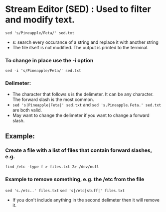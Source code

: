 # Stream Editor (SED) : Used to filter and modify text.

`sed 's/Pineapple/Feta/' sed.txt`
- s: search every occurance of a string and replace it with another string
- The file itself is not modified. The output is printed to the terminal.

### To change in place use the -i option
`sed -i 's/Pineapple/Feta/' sed.txt`

### Delimeter:
- The character that follows s is the delimeter. It can be any character. The forward slash is the most common.
- `sed 's|Pineapple|Feta|' sed.txt` and `sed 's.Pineapple.Feta.' sed.txt` are both valid.
- May want to change the delimeter if you want to change a forward slash.

## Example:
### Create a file with a list of files that contain forward slashes, e.g.
`find /etc -type f > files.txt 2> /dev/null`

### Example to remove something, e.g. the /etc from the file
`sed 's./etc..' files.txt`
`sed 's|/etc|stuff|' files.txt`
- If you don't include anything in the second delimeter then it will remove it.
